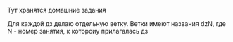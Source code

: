 Тут хранятся домашние задания

Для каждой дз делаю отдельную ветку. Ветки имеют названия dzN, где N - номер занятия, к котороиу прилагалась дз


